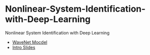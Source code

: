 # Nonlinear-System-Identification-with-Deep-Learning
Nonlinear System Identification with Deep Learning

- [WaveNet Mocdel](https://colab.research.google.com/drive/1ktQamQBzkiXG50qU41rRbzYZtb8NV3-w?usp=sharing)
- [Intro Slides](https://nonlinear-system-identif-qh9wpn9.gamma.site/)
